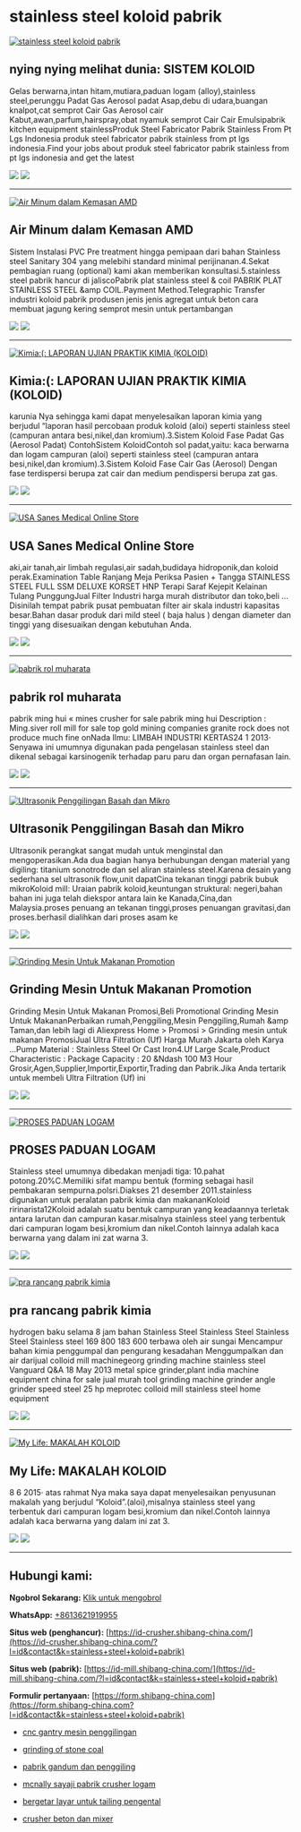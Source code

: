 # stainless steel koloid pabrik

<a href="https://swt.shibang-china.com/?l=id&img&k=stainless+steel+koloid+pabrik" target="_blank">![stainless steel koloid pabrik](http://static.shibang-china.com/all-800x300/759.jpg)</a>

## nying nying melihat dunia: SISTEM KOLOID
Gelas berwarna,intan hitam,mutiara,paduan logam (alloy),stainless steel,perunggu Padat Gas Aerosol padat Asap,debu di udara,buangan knalpot,cat semprot Cair Gas Aerosol cair Kabut,awan,parfum,hairspray,obat nyamuk semprot Cair Cair Emulsipabrik kitchen equipment stainlessProduk Steel Fabricator Pabrik Stainless From Pt Lgs Indonesia produk steel fabricator pabrik stainless from pt lgs indonesia.Find your jobs about produk steel fabricator pabrik stainless from pt lgs indonesia and get the latest


<a href="https://whatsapp.shibangsoft.com/WhatsApp.php" target="_blank" title="WhatsApp">![](http://static.shibang-china.com/icon/whatsapp.png)</a> <a href="https://swt.shibang-china.com/?l=id&icon&k=stainless+steel+koloid+pabrik" target="_blank">![](http://static.shibang-china.com/icon/chat-id.png)</a>

---

<a href="https://swt.shibang-china.com/?l=id&img&k=stainless+steel+koloid+pabrik" target="_blank">![Air Minum dalam Kemasan AMD](http://static.shibang-china.com/all-800x300/1302.jpg)</a>

## Air Minum dalam Kemasan AMD
Sistem Instalasi PVC Pre treatment hingga pemipaan dari bahan Stainless steel Sanitary 304 yang melebihi standard minimal perijinanan.4.Sekat pembagian ruang (optional) kami akan memberikan konsultasi.5.stainless steel pabrik hancur di jaliscoPabrik plat stainless steel & coil PABRIK PLAT STAINLESS STEEL &amp COIL.Payment Method.Telegraphic Transfer industri koloid pabrik produsen jenis jenis agregat untuk beton cara membuat jagung kering semprot mesin untuk pertambangan


<a href="https://whatsapp.shibangsoft.com/WhatsApp.php" target="_blank" title="WhatsApp">![](http://static.shibang-china.com/icon/whatsapp.png)</a> <a href="https://swt.shibang-china.com/?l=id&icon&k=stainless+steel+koloid+pabrik" target="_blank">![](http://static.shibang-china.com/icon/chat-id.png)</a>

---

<a href="https://swt.shibang-china.com/?l=id&img&k=stainless+steel+koloid+pabrik" target="_blank">![Kimia:(: LAPORAN UJIAN PRAKTIK KIMIA (KOLOID)](http://static.shibang-china.com/all-800x300/976.jpg)</a>

## Kimia:(: LAPORAN UJIAN PRAKTIK KIMIA (KOLOID)
karunia Nya sehingga kami dapat menyelesaikan laporan kimia yang berjudul “laporan hasil percobaan produk koloid (aloi) seperti stainless steel (campuran antara besi,nikel,dan kromium).3.Sistem Koloid Fase Padat Gas (Aerosol Padat) ContohSistem KoloidContoh sol padat,yaitu: kaca berwarna dan logam campuran (aloi) seperti stainless steel (campuran antara besi,nikel,dan kromium).3.Sistem Koloid Fase Cair Gas (Aerosol) Dengan fase terdispersi berupa zat cair dan medium pendispersi berupa zat gas.


<a href="https://whatsapp.shibangsoft.com/WhatsApp.php" target="_blank" title="WhatsApp">![](http://static.shibang-china.com/icon/whatsapp.png)</a> <a href="https://swt.shibang-china.com/?l=id&icon&k=stainless+steel+koloid+pabrik" target="_blank">![](http://static.shibang-china.com/icon/chat-id.png)</a>

---

<a href="https://swt.shibang-china.com/?l=id&img&k=stainless+steel+koloid+pabrik" target="_blank">![USA Sanes Medical Online Store](http://static.shibang-china.com/all-800x300/150.jpg)</a>

## USA Sanes Medical Online Store
aki,air tanah,air limbah regulasi,air sadah,budidaya hidroponik,dan koloid perak.Examination Table Ranjang Meja Periksa Pasien + Tangga STAINLESS STEEL FULL SSM DELUXE KORSET HNP Terapi Saraf Kejepit Kelainan Tulang PunggungJual Filter Industri harga murah distributor dan toko,beli …Disinilah tempat pabrik pusat pembuatan filter air skala industri kapasitas besar.Bahan dasar produk dari mild steel ( baja halus ) dengan diameter dan tinggi yang disesuaikan dengan kebutuhan Anda.


<a href="https://whatsapp.shibangsoft.com/WhatsApp.php" target="_blank" title="WhatsApp">![](http://static.shibang-china.com/icon/whatsapp.png)</a> <a href="https://swt.shibang-china.com/?l=id&icon&k=stainless+steel+koloid+pabrik" target="_blank">![](http://static.shibang-china.com/icon/chat-id.png)</a>

---

<a href="https://swt.shibang-china.com/?l=id&img&k=stainless+steel+koloid+pabrik" target="_blank">![pabrik rol muharata](http://static.shibang-china.com/all-800x300/1498.jpg)</a>

## pabrik rol muharata
pabrik ming hui « mines crusher for sale pabrik ming hui Description : Ming.siver roll mill for sale top gold mining companies granite rock does not produce much fine onNada Ilmu: LIMBAH INDUSTRI KERTAS24 1 2013· Senyawa ini umumnya digunakan pada pengelasan stainless steel dan dikenal sebagai karsinogenik terhadap paru paru dan organ pernafasan lain.


<a href="https://whatsapp.shibangsoft.com/WhatsApp.php" target="_blank" title="WhatsApp">![](http://static.shibang-china.com/icon/whatsapp.png)</a> <a href="https://swt.shibang-china.com/?l=id&icon&k=stainless+steel+koloid+pabrik" target="_blank">![](http://static.shibang-china.com/icon/chat-id.png)</a>

---

<a href="https://swt.shibang-china.com/?l=id&img&k=stainless+steel+koloid+pabrik" target="_blank">![Ultrasonik Penggilingan Basah dan Mikro](http://static.shibang-china.com/all-800x300/551.jpg)</a>

## Ultrasonik Penggilingan Basah dan Mikro
Ultrasonik perangkat sangat mudah untuk menginstal dan mengoperasikan.Ada dua bagian hanya berhubungan dengan material yang digiling: titanium sonotrode dan sel aliran stainless steel.Karena desain yang sederhana sel ultrasonik flow,unit dapatCina tekanan tinggi pabrik bubuk mikroKoloid mill: Uraian pabrik koloid,keuntungan struktural: negeri,bahan bahan ini juga telah diekspor antara lain ke Kanada,Cina,dan Malaysia.proses penuang an tekanan tinggi,proses penuangan gravitasi,dan proses.berhasil dialihkan dari proses asam ke


<a href="https://whatsapp.shibangsoft.com/WhatsApp.php" target="_blank" title="WhatsApp">![](http://static.shibang-china.com/icon/whatsapp.png)</a> <a href="https://swt.shibang-china.com/?l=id&icon&k=stainless+steel+koloid+pabrik" target="_blank">![](http://static.shibang-china.com/icon/chat-id.png)</a>

---

<a href="https://swt.shibang-china.com/?l=id&img&k=stainless+steel+koloid+pabrik" target="_blank">![Grinding Mesin Untuk Makanan Promotion](http://static.shibang-china.com/all-800x300/847.jpg)</a>

## Grinding Mesin Untuk Makanan Promotion
Grinding Mesin Untuk Makanan Promosi,Beli Promotional Grinding Mesin Untuk MakananPerbaikan rumah,Penggiling,Mesin Penggiling,Rumah &amp Taman,dan lebih lagi di Aliexpress Home > Promosi > Grinding mesin untuk makanan PromosiJual Ultra Filtration (Uf) Harga Murah Jakarta oleh Karya …Pump Material : Stainless Steel Or Cast Iron4.Uf Large Scale,Product Characteristic : Package Capacity : 20 &Ndash 100 M3 Hour Grosir,Agen,Supplier,Importir,Exportir,Trading dan Pabrik.Jika Anda tertarik untuk membeli Ultra Filtration (Uf) ini


<a href="https://whatsapp.shibangsoft.com/WhatsApp.php" target="_blank" title="WhatsApp">![](http://static.shibang-china.com/icon/whatsapp.png)</a> <a href="https://swt.shibang-china.com/?l=id&icon&k=stainless+steel+koloid+pabrik" target="_blank">![](http://static.shibang-china.com/icon/chat-id.png)</a>

---

<a href="https://swt.shibang-china.com/?l=id&img&k=stainless+steel+koloid+pabrik" target="_blank">![PROSES PADUAN LOGAM](http://static.shibang-china.com/all-800x300/175.jpg)</a>

## PROSES PADUAN LOGAM
Stainless steel umumnya dibedakan menjadi tiga: 10.pahat potong.20%C.Memiliki sifat mampu bentuk (forming sebagai hasil pembakaran sempurna.polsri.Diakses 21 desember 2011.stainless digunakan untuk peralatan pabrik kimia dan makananKoloid ririnarista12Koloid adalah suatu bentuk campuran yang keadaannya terletak antara larutan dan campuran kasar.misalnya stainless steel yang terbentuk dari campuran logam besi,kromium dan nikel.Contoh lainnya adalah kaca berwarna yang dalam ini zat warna 3.


<a href="https://whatsapp.shibangsoft.com/WhatsApp.php" target="_blank" title="WhatsApp">![](http://static.shibang-china.com/icon/whatsapp.png)</a> <a href="https://swt.shibang-china.com/?l=id&icon&k=stainless+steel+koloid+pabrik" target="_blank">![](http://static.shibang-china.com/icon/chat-id.png)</a>

---

<a href="https://swt.shibang-china.com/?l=id&img&k=stainless+steel+koloid+pabrik" target="_blank">![pra rancang pabrik kimia](http://static.shibang-china.com/all-800x300/1526.jpg)</a>

## pra rancang pabrik kimia
hydrogen baku selama 8 jam bahan Stainless Steel Stainless Steel Stainless Steel Stainless steel 169 800 183 600 terbawa oleh air sungai Mencampur bahan kimia penggumpal dan pengurang kesadahan Menggumpalkan dan air darijual colloid mill machinegeorg grinding machine stainless steel Vanguard Q&A 18 May 2013 metal spice grinder,plant india machine equipment china for sale jual murah tool grinding machine grinder angle grinder speed steel 25 hp meprotec colloid mill stainless steel home equipment


<a href="https://whatsapp.shibangsoft.com/WhatsApp.php" target="_blank" title="WhatsApp">![](http://static.shibang-china.com/icon/whatsapp.png)</a> <a href="https://swt.shibang-china.com/?l=id&icon&k=stainless+steel+koloid+pabrik" target="_blank">![](http://static.shibang-china.com/icon/chat-id.png)</a>

---

<a href="https://swt.shibang-china.com/?l=id&img&k=stainless+steel+koloid+pabrik" target="_blank">![My Life: MAKALAH KOLOID](http://static.shibang-china.com/all-800x300/643.jpg)</a>

## My Life: MAKALAH KOLOID
8 6 2015· atas rahmat Nya maka saya dapat menyelesaikan penyusunan makalah yang berjudul “Koloid”.(aloi),misalnya stainless steel yang terbentuk dari campuran logam besi,kromium dan nikel.Contoh lainnya adalah kaca berwarna yang dalam ini zat 3.

<a href="https://whatsapp.shibangsoft.com/WhatsApp.php" target="_blank" title="WhatsApp">![](http://static.shibang-china.com/icon/whatsapp.png)</a> <a href="https://swt.shibang-china.com/?l=id&icon&k=stainless+steel+koloid+pabrik" target="_blank">![](http://static.shibang-china.com/icon/chat-id.png)</a>

---
## Hubungi kami:

**Ngobrol Sekarang:** [Klik untuk mengobrol](https://swt.shibang-china.com?l=id&contact&k=stainless+steel+koloid+pabrik)

**WhatsApp:**  [+8613621919955](https://whatsapp.shibangsoft.com/WhatsApp.php)

**Situs web (penghancur):** [https://id-crusher.shibang-china.com/](https://id-crusher.shibang-china.com/?l=id&contact&k=stainless+steel+koloid+pabrik)

**Situs web (pabrik):** [https://id-mill.shibang-china.com/](https://id-mill.shibang-china.com/?l=id&contact&k=stainless+steel+koloid+pabrik)

**Formulir pertanyaan:** [https://form.shibang-china.com](https://form.shibang-china.com?l=id&contact&k=stainless+steel+koloid+pabrik)

* [cnc gantry mesin penggilingan](../28/cnc%20gantry%20mesin%20penggilingan.md)

* [grinding of stone coal](../17/grinding%20of%20stone%20coal.md)

* [pabrik gandum dan penggiling](../23/pabrik%20gandum%20dan%20penggiling.md)

* [mcnally sayaji pabrik crusher logam](../18/mcnally%20sayaji%20pabrik%20crusher%20logam.md)

* [bergetar layar untuk tailing pengental](../21/bergetar%20layar%20untuk%20tailing%20pengental.md)

* [crusher beton dan mixer](../20/crusher%20beton%20dan%20mixer.md)